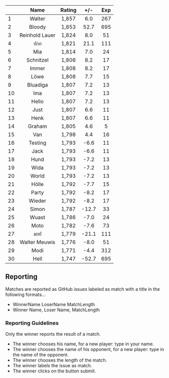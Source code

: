 | |Name|Rating|+/-|Exp|
|-|:--:|:----:|:-:|:-:|
|1|Walter|1,857|6.0|267|
|2|Bloody|1,853|52.7|695|
|3|Reinhold Lauer|1,824|8.0|51|
|4|ปกถ|1,821|21.1|111|
|5|Mia|1,814|7.0|24|
|6|Schnitzel|1,808|8.2|17|
|7|Immer|1,808|8.2|17|
|8|Löwe|1,808|7.7|15|
|9|Bluadiga|1,807|7.2|13|
|10|Ima|1,807|7.2|13|
|11|Hello|1,807|7.2|13|
|12|Just|1,807|6.6|11|
|13|Henk|1,807|6.6|11|
|14|Graham|1,805|4.6|5|
|15|Van|1,798|4.4|16|
|16|Testing|1,793|-6.6|11|
|17|Jack|1,793|-6.6|11|
|18|Hund|1,793|-7.2|13|
|19|Wida|1,793|-7.2|13|
|20|World|1,793|-7.2|13|
|21|Hölle|1,792|-7.7|15|
|22|Party|1,792|-8.2|17|
|23|Wieder|1,792|-8.2|17|
|24|Simon|1,787|-12.7|33|
|25|Wuast|1,786|-7.0|24|
|26|Moto|1,782|-7.6|73|
|27|มยยั|1,779|-21.1|111|
|28|Walter Meuwis|1,776|-8.0|51|
|29|Modi|1,771|-4.4|312|
|30|Hell|1,747|-52.7|695|

## Reporting

Matches are reported as GitHub issues labeled as match with a title in the following formats...

- WinnerName LoserName MatchLength
- Winner Name, Loser Name, MatchLength

### Reporting Guidelines

Only the winner reports the result of a match.

- The winner chooses his name, for a new player: type in your name.
- The winner chooses the name of his opponent, for a new player: type in the name of the opponent.
- The winner chooses the length of the match.
- The winner labels the issue as match.
- The winner clicks on the button submit.

